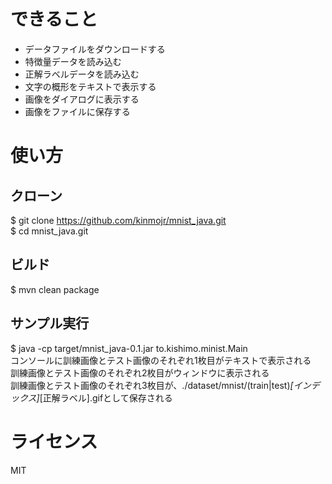 # できること
- データファイルをダウンロードする
- 特徴量データを読み込む
- 正解ラベルデータを読み込む
- 文字の概形をテキストで表示する
- 画像をダイアログに表示する
- 画像をファイルに保存する

# 使い方
## クローン
$ git clone https://github.com/kinmojr/mnist_java.git  
$ cd mnist_java.git  

## ビルド
$ mvn clean package  

## サンプル実行
$ java -cp target/mnist_java-0.1.jar to.kishimo.minist.Main  
コンソールに訓練画像とテスト画像のそれぞれ1枚目がテキストで表示される  
訓練画像とテスト画像のそれぞれ2枚目がウィンドウに表示される  
訓練画像とテスト画像のそれぞれ3枚目が、./dataset/mnist/(train|test)_[インデックス]_[正解ラベル].gifとして保存される  

# ライセンス
MIT

